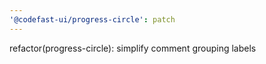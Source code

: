 ```yaml
---
'@codefast-ui/progress-circle': patch
---
```


refactor(progress-circle): simplify comment grouping labels
